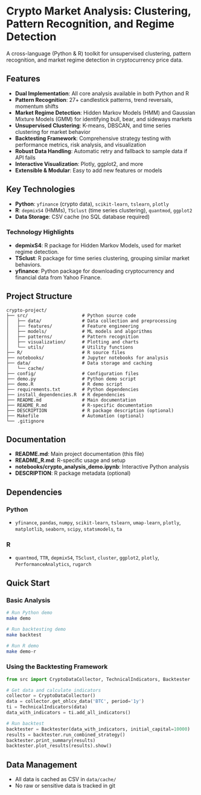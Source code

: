 # Crypto Market Analysis: Clustering, Pattern Recognition, and Regime Detection

A cross-language (Python & R) toolkit for unsupervised clustering, pattern recognition, and market regime detection in cryptocurrency price data.

## Features

- **Dual Implementation**: All core analysis available in both Python and R
- **Pattern Recognition**: 27+ candlestick patterns, trend reversals, momentum shifts
- **Market Regime Detection**: Hidden Markov Models (HMM) and Gaussian Mixture Models (GMM) for identifying bull, bear, and sideways markets
- **Unsupervised Clustering**: K-means, DBSCAN, and time series clustering for market behavior
- **Backtesting Framework**: Comprehensive strategy testing with performance metrics, risk analysis, and visualization
- **Robust Data Handling**: Automatic retry and fallback to sample data if API fails
- **Interactive Visualization**: Plotly, ggplot2, and more
- **Extensible & Modular**: Easy to add new features or models

## Key Technologies

- **Python**: `yfinance` (crypto data), `scikit-learn`, `tslearn`, `plotly`
- **R**: `depmixS4` (HMMs), `TSclust` (time series clustering), `quantmod`, `ggplot2`
- **Data Storage**: CSV cache (no SQL database required)

### Technology Highlights
- **depmixS4**: R package for Hidden Markov Models, used for market regime detection.
- **TSclust**: R package for time series clustering, grouping similar market behaviors.
- **yfinance**: Python package for downloading cryptocurrency and financial data from Yahoo Finance.

## Project Structure

```
crypto-project/
├── src/                    # Python source code
│   ├── data/               # Data collection and preprocessing
│   ├── features/           # Feature engineering
│   ├── models/             # ML models and algorithms
│   ├── patterns/           # Pattern recognition
│   ├── visualization/      # Plotting and charts
│   └── utils/              # Utility functions
├── R/                      # R source files
├── notebooks/              # Jupyter notebooks for analysis
├── data/                   # Data storage and caching
│   └── cache/
├── config/                 # Configuration files
├── demo.py                 # Python demo script
├── demo.R                  # R demo script
├── requirements.txt        # Python dependencies
├── install_dependencies.R  # R dependencies
├── README.md               # Main documentation
├── README_R.md             # R-specific documentation
├── DESCRIPTION             # R package description (optional)
├── Makefile                # Automation (optional)
└── .gitignore
```

## Documentation

- **README.md**: Main project documentation (this file)
- **README_R.md**: R-specific usage and setup
- **notebooks/crypto_analysis_demo.ipynb**: Interactive Python analysis
- **DESCRIPTION**: R package metadata (optional)

## Dependencies

### Python
- `yfinance`, `pandas`, `numpy`, `scikit-learn`, `tslearn`, `umap-learn`, `plotly`, `matplotlib`, `seaborn`, `scipy`, `statsmodels`, `ta`

### R
- `quantmod`, `TTR`, `depmixS4`, `TSclust`, `cluster`, `ggplot2`, `plotly`, `PerformanceAnalytics`, `rugarch`

## Quick Start

### Basic Analysis
```bash
# Run Python demo
make demo

# Run backtesting demo
make backtest

# Run R demo
make demo-r
```

### Using the Backtesting Framework
```python
from src import CryptoDataCollector, TechnicalIndicators, Backtester

# Get data and calculate indicators
collector = CryptoDataCollector()
data = collector.get_ohlcv_data('BTC', period='1y')
ti = TechnicalIndicators(data)
data_with_indicators = ti.add_all_indicators()

# Run backtest
backtester = Backtester(data_with_indicators, initial_capital=10000)
results = backtester.run_combined_strategy()
backtester.print_summary(results)
backtester.plot_results(results).show()
```

## Data Management

- All data is cached as CSV in `data/cache/`
- No raw or sensitive data is tracked in git


